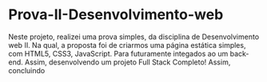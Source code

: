 # Prova-II-Desenvolvimento-web
Neste projeto, realizei uma prova simples, da disciplina de Desenvolvimento web II. Na qual, a proposta foi de criarmos uma página estática simples, com HTML5, CSS3, JavaScript. Para futuramente integados ao um back-end. Assim, desenvolvendo um projeto Full Stack Completo! Assim, concluindo

